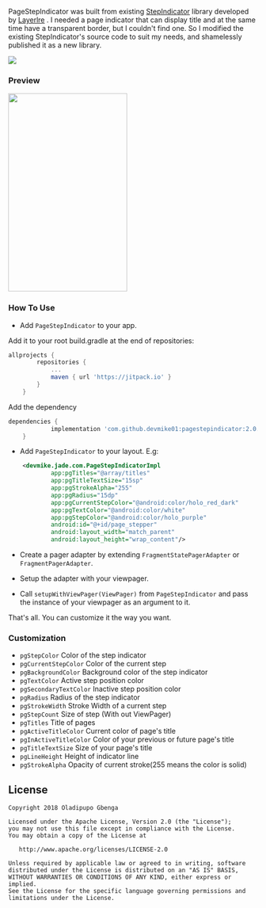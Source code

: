 PageStepIndicator was built from existing [StepIndicator](https://github.com/layerlre/StepIndicator) library developed by [Layerlre](https://github.com/layerlre) . I needed a page indicator that can display title and at the same time have a transparent border, but I couldn't find one. So I modified the existing StepIndicator's source code to suit my needs, and shamelessly published it as a new library. 

[![](https://jitpack.io/v/devmike01/PageStepIndicator.svg)](https://jitpack.io/#devmike01/PageStepIndicator)

### Preview
<img src="https://raw.githubusercontent.com/devmike01/PageStepIndicator/master/preview_01.gif" width="240" height="400" />

### How To Use 

- Add `PageStepIndicator` to your app.

 Add it to your root build.gradle at the end of repositories:

```groovy
allprojects {
		repositories {
			...
			maven { url 'https://jitpack.io' }
		}
	}
```

 Add the dependency

```groovy
dependencies {
	        implementation 'com.github.devmike01:pagestepindicator:2.0.1-beta01'
	}
```

- Add `PageStepIndicator` to your layout. E.g:

```xml
    <devmike.jade.com.PageStepIndicatorImpl
            app:pgTitles="@array/titles"
            app:pgTitleTextSize="15sp"
            app:pgStrokeAlpha="255"
            app:pgRadius="15dp"
            app:pgCurrentStepColor="@android:color/holo_red_dark"
            app:pgTextColor="@android:color/white"
            app:pgStepColor="@android:color/holo_purple"
            android:id="@+id/page_stepper"
            android:layout_width="match_parent"
            android:layout_height="wrap_content"/>
```

- Create a pager adapter by extending `FragmentStatePagerAdapter` or `FragmentPagerAdapter`.

- Setup the adapter with your viewpager.
 
- Call `setupWithViewPager(ViewPager)` from `PageStepIndicator` and pass the instance of your viewpager as an argument to it.

That's all. You can customize it the way you want.

### Customization
- `pgStepColor` Color of the step indicator
- `pgCurrentStepColor` Color of the current step
- `pgBackgroundColor` Background color of the step indicator
- `pgTextColor` Active step position color
- `pgSecondaryTextColor` Inactive step position color
- `pgRadius` Radius of the step indicator
- `pgStrokeWidth` Stroke Width of a current step
- `pgStepCount` Size of step (With out ViewPager)
- `pgTitles` Title of pages
- `pgActiveTitleColor` Current color of page's title
- `pgInActiveTitleColor` Color of your previous or future page's title
- `pgTitleTextSize` Size of your page's title
- `pgLineHeight` Height of indicator line
- `pgStrokeAlpha` Opacity of current stroke(255 means the color is solid)



License
-------

    Copyright 2018 Oladipupo Gbenga

    Licensed under the Apache License, Version 2.0 (the "License");
    you may not use this file except in compliance with the License.
    You may obtain a copy of the License at

       http://www.apache.org/licenses/LICENSE-2.0

    Unless required by applicable law or agreed to in writing, software
    distributed under the License is distributed on an "AS IS" BASIS,
    WITHOUT WARRANTIES OR CONDITIONS OF ANY KIND, either express or implied.
    See the License for the specific language governing permissions and
    limitations under the License.
